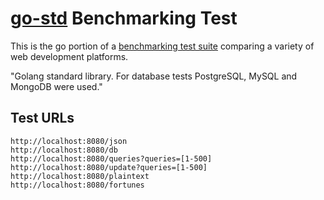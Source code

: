 # [go-std](GoLang) Benchmarking Test

This is the go portion of a [benchmarking test suite](https://www.techempower.com/benchmarks/) comparing a variety of web development platforms.

"Golang standard library. For database tests PostgreSQL, MySQL and MongoDB were used."

## Test URLs

    http://localhost:8080/json
    http://localhost:8080/db
    http://localhost:8080/queries?queries=[1-500]
    http://localhost:8080/update?queries=[1-500]
    http://localhost:8080/plaintext
    http://localhost:8080/fortunes
